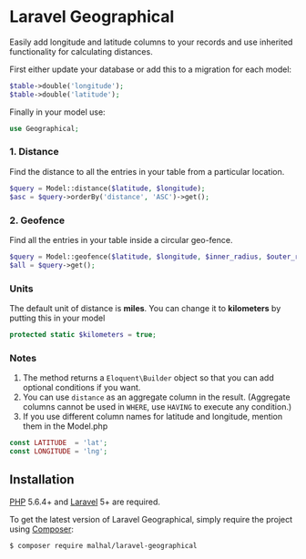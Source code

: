 # Laravel Geographical
Easily add longitude and latitude columns to your records and use inherited functionality for calculating distances.

First either update your database or add this to a migration for each model:

```php
$table->double('longitude');
$table->double('latitude');
```

Finally in your model use:
```php
use Geographical;
```

### 1. Distance

Find the distance to all the entries in your table from a particular location.

```php
$query = Model::distance($latitude, $longitude);
$asc = $query->orderBy('distance', 'ASC')->get();
 ```

### 2. Geofence

Find all the entries in your table inside a circular geo-fence.

```php
$query = Model::geofence($latitude, $longitude, $inner_radius, $outer_radius);
$all = $query->get();
```

### Units

The default unit of distance is **miles**. You can change it to **kilometers** by putting this in your model
```php
protected static $kilometers = true;
```

### Notes

1. The method returns a `Eloquent\Builder` object so that you can add optional conditions if you want.
2. You can use `distance` as an aggregate column in the result.
(Aggregate columns cannot be used in `WHERE`, use `HAVING` to execute any condition.)
3. If you use different column names for latitude and longitude, mention them in the Model.php
```php
const LATITUDE  = 'lat';
const LONGITUDE = 'lng';
```

## Installation

[PHP](https://php.net) 5.6.4+ and [Laravel](http://laravel.com) 5+ are required.

To get the latest version of Laravel Geographical, simply require the project using [Composer](https://getcomposer.org):

```bash
$ composer require malhal/laravel-geographical
```
